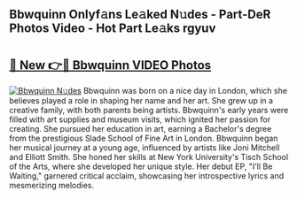 ## Bbwquinn Onlyf𝚊ns Le𝚊ked N𝚞des - Part-DeR Photos Video - Hot Part Le𝚊ks rgyuv

# <h2><a href="http://ab22948.deff.icu/?id=Bbwquinn">🔗 New 👉🔴 Bbwquinn VIDEO Photos</a></h2>

[![Bbwquinn N𝚞des](https://i.imgur.com/rIISA9y.gif)](http://ab22948.deff.icu/?id=Bbwquinn)
Bbwquinn was born on a nice day in London, which she believes played a role in shaping her name and her art. She grew up in a creative family, with both parents being artists. Bbwquinn's early years were filled with art supplies and museum visits, which ignited her passion for creating. She pursued her education in art, earning a Bachelor's degree from the prestigious Slade School of Fine Art in London. Bbwquinn began her musical journey at a young age, influenced by artists like Joni Mitchell and Elliott Smith. She honed her skills at New York University's Tisch School of the Arts, where she developed her unique style. Her debut EP, "I'll Be Waiting," garnered critical acclaim, showcasing her introspective lyrics and mesmerizing melodies.
